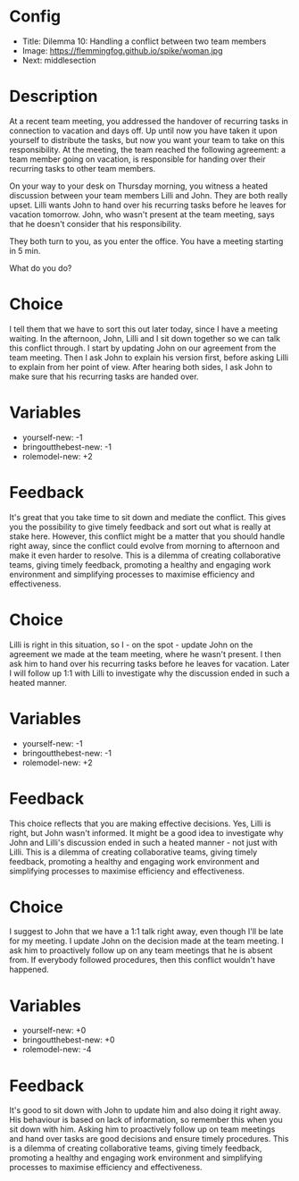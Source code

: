 # Config
 - Title: Dilemma 10: Handling a conflict between two team members 
 - Image: https://flemmingfog.github.io/spike/woman.jpg
 - Next: middlesection

# Description
At a recent team meeting, you addressed the handover of recurring tasks in connection to vacation and days off. Up until now you have taken it upon yourself to distribute the tasks, but now you want your team to take on this responsibility. At the meeting, the team reached the following agreement: a team member going on vacation, is responsible for handing over their recurring tasks to other team members. 

On your way to your desk on Thursday morning, you witness a  heated discussion between your team members Lilli and John. They are both really upset. Lilli wants John to hand over his recurring tasks before he leaves for vacation tomorrow. John, who wasn't present at the team meeting, says that he doesn't consider that his responsibility. 

They both turn to you, as you enter the office. You have a meeting starting in 5 min. 

What do you do? 


# Choice
I tell them that we have to sort this out later today, since I have a meeting waiting. In the afternoon, John, Lilli and I sit down together so we can talk this conflict through. I start by updating John on our agreement from the team meeting. Then I ask John to explain his version first, before asking Lilli to explain from her point of view. After hearing both sides, I ask John to make sure that his recurring tasks are handed over. 

# Variables
 - yourself-new: -1
 - bringoutthebest-new: -1
 - rolemodel-new: +2
 

# Feedback

 It's great that you take time to sit down and mediate the conflict. This gives you the possibility to give timely feedback and sort out what is really at stake here. However, this conflict might be a matter that you should handle right away, since the conflict could evolve from morning to afternoon and make it even harder to resolve. This is a dilemma of creating collaborative teams, giving timely feedback, promoting a healthy and engaging work environment and simplifying processes to maximise efficiency and effectiveness.  



# Choice
Lilli is right in this situation, so I - on the spot - update John on the agreement we made at the team meeting, where he wasn't present. I then ask him to hand over his recurring tasks before he leaves for vacation. Later I will follow up 1:1 with Lilli to investigate why the discussion ended in such a heated manner.

# Variables
 - yourself-new: -1
 - bringoutthebest-new: -1
 - rolemodel-new: +2


# Feedback
This choice reflects that you are making effective decisions. Yes, Lilli is right, but John wasn't informed. It might be a good idea to investigate why John and Lilli's discussion ended in such a heated manner - not just with Lilli. This is a dilemma of creating collaborative teams, giving timely feedback, promoting a healthy and engaging work environment and simplifying processes to maximise efficiency and effectiveness. 




# Choice
I suggest to John that we have a 1:1 talk right away, even though I'll be late for my meeting. I update John on the decision made at the team meeting. I ask him to proactively follow up on any team meetings that he is absent from. If everybody followed procedures, then this conflict wouldn't have happened. 

# Variables
 - yourself-new: +0
 - bringoutthebest-new: +0
 - rolemodel-new: -4
 

# Feedback
 It's good to sit down with John to update him and also doing it right away. His behaviour is based on lack of information, so remember this when you sit down with him. Asking him to proactively follow up on team meetings and hand over tasks are good decisions and ensure timely procedures. This is a dilemma of creating collaborative teams, giving timely feedback, promoting a healthy and engaging work environment and simplifying processes to maximise efficiency and effectiveness. 








